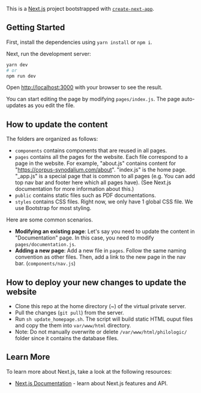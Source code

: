 This is a [Next.js](https://nextjs.org/) project bootstrapped with [`create-next-app`](https://github.com/vercel/next.js/tree/canary/packages/create-next-app).

## Getting Started

First, install the dependencies using `yarn install` or `npm i`.

Next, run the development server:

```bash
yarn dev
# or
npm run dev
```

Open [http://localhost:3000](http://localhost:3000) with your browser to see the result.

You can start editing the page by modifying `pages/index.js`. The page auto-updates as you edit the file.

## How to update the content

The folders are organized as follows:

-   `components` contains components that are reused in all pages.
-   `pages` contains all the pages for the website. Each file correspond to a page in the website. For example,
    "about.js" contains content for "https://corpus-synodalium.com/about". "index.js" is the home page.
    "\_app.js" is a special page that is common to all pages (e.g. You can add top nav bar and footer here which all pages have).
    (See Next.js documentation for more information about this.)
-   `public` contains static files such as PDF documentations.
-   `styles` contains CSS files. Right now, we only have 1 global CSS file. We use Bootstrap for most styling.

Here are some common scenarios.

-   **Modifying an existing page**: Let's say you need to update the content in "Documentation" page.
    In this case, you need to modify `pages/documentation.js`.
-   **Adding a new page**: Add a new file in `pages`. Follow the same naming convention as other files.
    Then, add a link to the new page in the nav bar. (`components/nav.js`)

## How to deploy your new changes to update the website

-   Clone this repo at the home directory (~) of the virtual private server.
-   Pull the changes (`git pull`) from the server.
-   Run `sh update_homepage.sh`. The script will build static HTML ouput files and copy the them into `var/www/html` directory.
-   Note: Do not manually overwrite or delete `/var/www/html/philologic/` folder since it contains the database files.

## Learn More

To learn more about Next.js, take a look at the following resources:

-   [Next.js Documentation](https://nextjs.org/docs) - learn about Next.js features and API.
